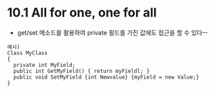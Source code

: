 # 10.1 All for one, one for all
* get/set 메소드를 활용하여 private 필드를 가진 값에도 접근을 할 수 있다ㅡ
```
예시)
Class MyClass
{
  private int MyField;
  public int GetMyField() { return myFieldl; }
  public void SetMyField {int Newvalue} {myField = new Value;}
}


```

